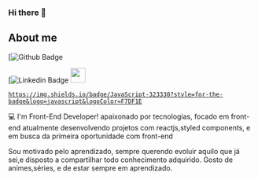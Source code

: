 ### Hi there 👋

## About me

[![Github Badge](https://img.shields.io/badge/-Github-000?style=flat-square&logo=Github&logoColor=white&link=(https://github.com/Luiz-de-Lima)])

[![Linkedin Badge](https://img.shields.io/badge/-LinkedIn-blue?style=flat-square&logo=Linkedin&logoColor=white&link=https://www.linkedin.com/in/luiz-de-lima-242621124/)
<img src=https://github.com/TheDudeThatCode/TheDudeThatCode/blob/master/Assets/Earth.gif width="30">

<code>https://img.shields.io/badge/JavaScript-323330?style=for-the-badge&logo=javascript&logoColor=F7DF1E</code>

:computer: I'm Front-End Developer!
apaixonado por tecnologias, focado em front-end 
atualmente desenvolvendo projetos com reactjs,styled components, e em busca da primeira oportunidade com front-end

Sou motivado pelo aprendizado, sempre querendo evoluir aquilo que já sei,e disposto a compartilhar todo conhecimento adquirido.
Gosto de animes,séries, e de estar sempre em aprendizado.


